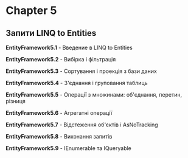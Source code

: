 # Chapter 5
## Запити LINQ to Entities

**EntityFramework5.1** - Введение в LINQ to Entities

**EntityFramework5.2** - Вибірка і фільтрація

**EntityFramework5.3** - Сортування і проекція з бази даних

**EntityFramework5.4** - З'єднання і груповання таблиць

**EntityFramework5.5** - Операції з множинами: об'єднання, перетин, різниця

**EntityFramework5.6** - Агрегатні операції

**EntityFramework5.7** - Відстеження об'єктів і AsNoTracking

**EntityFramework5.8** - Виконання запитів

**EntityFramework5.9** - IEnumerable та IQueryable